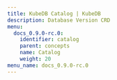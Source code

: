 ```yaml
---
title: KubeDB Catalog | KubeDB
description: Database Version CRD
menu:
  docs_0.9.0-rc.0:
    identifier: catalog
    parent: concepts
    name: Catalog
    weight: 20
menu_name: docs_0.9.0-rc.0
---
```



